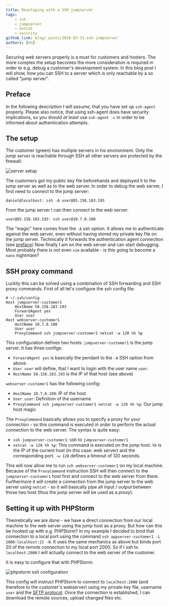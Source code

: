 ```yaml
---
title: Developing with a SSH jumpserver
tags:
    - ssh
    - jumpserver
    - netcat
    - security
github_link: blog/_posts/2016-03-31-ssh-jumpserver
authors: [dn]
---
```


Securing web servers properly is a must for customers and hosters. The more complex the setup becomes the more consideration
 is required in order to e.g. debug a customer's development system. In this blog post I will show, how you can SSH to
 a server which is only reachable by a so called "jump server".

## Preface
In the following description I will assume, that you have set up `ssh-agent` properly. Please also notice, that using
ssh-agent does have security implications, so you should *at least* use `ssh-agent -c` in order to be informed about
authentication attempts.


## The setup
The customer (green) has multiple servers in his environment. Only the *jump server* is reachable through SSH
all other servers are protected by the firewall:

![server setup](/blog/img/ssh_setup.png)

The customers got my public key file beforehands and deployed it to the jump server as well as to the web server. In
order to debug the web server, I first need to connect to the jump server:

```
daniel@localhost: ssh -A user@85.158.183.193
```

From the jump server I can then connect to the web server:


```
user@85.158.183.193: ssh user@10.7.0.100
```

The "magic" here comes from the `-A` ssh option. It allows me to authenticate against the web server, even without having
stored my private key file on the jump server. Technically it forwards the authentication agent connection (see [preface](#preface))
Now finally I am on the web server and can start debugging. Most probably there is not even `vim` available - is this going
to become a `nano` nightmare?

## SSH proxy command
Luckily this can be solved using a combination of SSH forwarding and SSH proxy commands. First of all let's configure the ssh config file:

```
# ~/.ssh/config
Host jumpserver-customer1
    HostName 58.158.183.193
    ForwardAgent yes
    User user
Host webserver-customer1
    HostName 10.7.0.100
    User user
    ProxyCommand ssh jumpserver-customer1 netcat -w 120 %h %p
```

This configuration defines two hosts: `jumpserver-customer1` is the jump server. It has three configs:

* `ForwardAgent yes` is basically the pendant to the `-A` SSH option from above.
* `User user` will define, that I want to login with the user name `user`.
* `HostName 58.158.183.193` is the IP of that host (see above)

`webserver-customer1` has the following config:

* `HostName 10.7.0.100`: IP of the host
* `User user`: Definition of the username
* `ProxyCommand ssh jumpserver-customer1 netcat -w 120 %h %p`: Our jump host magic

The `ProxyCommand` basically allows you to specify a proxy for your connection - so this command is executed *in order*
to perform the actual connection to the web server. The syntax is quite easy:

* `ssh jumpserver-customer1`: ssh to `jumpserver-customer1`
* `netcat -w 120 %h %p`: This command is executed on the jump host. `%h` is the IP of the current host (in this case: web server)
    and the corresponding port. `-w 120` defines a timeout of 120 seconds.

This will now allow me to run `ssh webserver-customer1` on my local machine. Because of the `ProxyCommand` instruction SSH will then connect
to the `jumpserver-customer1` host first and connect to the web server from there. Furthermore it will create a connection
 from the jump server to the web server using `netcat` - so it will basically pipe all input / output between those two
 host (thus the jump server will be used as a *proxy*).

## Setting it up with PHPStorm
Theoretically we are done - we have a direct connection from our local machine to the web server using the jump host as
a proxy. But how can this be hooked up with e.g. PHPStorm? In my example I decided to bind that connection to a local
 port using the command `ssh appserver-customer1 -L 2000:localhost:22 -N`. It uses the same mechanics as above but
 binds port 20 of the remote connection to my local port 2000. So if I ssh to `localhost:2000` I will actually connect
 to the web server of the customer.

It is easy to configure that with PHPStorm:

![phpstorm ssh configuration](/blog/img/ssh_phpstorm.png)

This config will instruct PHPStorm to connect to `localhost:2000` (and therefore to the customer's webserver) using
my private key file, username `user` and the [SFTP protocol](https://en.wikipedia.org/wiki/SSH_File_Transfer_Protocol).
Once the connection is established, I can download the remote sources, upload changed files etc.
